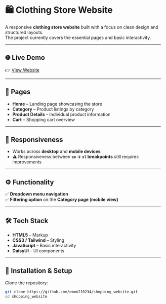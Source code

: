 # 🛍️ Clothing Store Website

A responsive **clothing store website** built with a focus on clean design and structured layouts.  
The project currently covers the essential pages and basic interactivity.

---

## 🌐 Live Demo  

👉 [View Website](https://your-username.github.io/your-repo/)  

---

## 📑 Pages

- **Home** – Landing page showcasing the store  
- **Category** – Product listings by category  
- **Product Details** – Individual product information  
- **Cart** – Shopping cart overview  

---

## 📱 Responsiveness

- Works across **desktop** and **mobile devices**  
- ⚠️ Responsiveness between **`sm` → `xl` breakpoints** still requires improvements  

---

## ⚙️ Functionality

✅ **Dropdown menu navigation**  
✅ **Filtering option** on the **Category page (mobile view)**  

---

## 🛠️ Tech Stack

- **HTML5** – Markup  
- **CSS3 / Tailwind** – Styling  
- **JavaScript** – Basic interactivity  
- **DaisyUI** – UI components  

---

## 🚀 Installation & Setup

Clone the repository:

```bash
git clone https://github.com/emon210234/shopping_website.git
cd shopping_website

